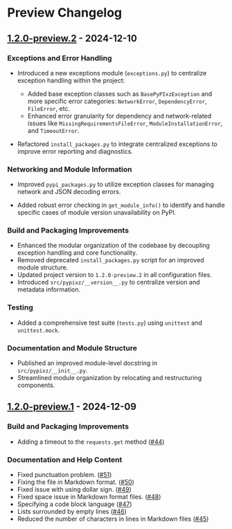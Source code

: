 # Preview Changelog

## [1.2.0-preview.2][] - 2024-12-10

### Exceptions and Error Handling

- Introduced a new exceptions module (`exceptions.py`) to centralize exception handling within the project:
  - Added base exception classes such as `BasePyPIxzException` and more specific error categories: 
    `NetworkError`, `DependencyError`, `FileError`, etc.
  - Enhanced error granularity for dependency and network-related issues like 
    `MissingRequirementsFileError`, `ModuleInstallationError`, and `TimeoutError`.

- Refactored `install_packages.py` to integrate centralized exceptions to improve error reporting and diagnostics.

### Networking and Module Information

- Improved `pypi_packages.py` to utilize exception classes for managing network and JSON decoding errors.

- Added robust error checking in `get_module_info()` to identify and handle specific cases of module version unavailability on PyPI.

### Build and Packaging Improvements

- Enhanced the modular organization of the codebase by decoupling exception handling and core functionality.
- Removed deprecated `install_packages.py` script for an improved module structure.
- Updated project version to `1.2.0-preview.2` in all configuration files.
- Introduced `src/pypixz/__version__.py` to centralize version and metadata information.

### Testing

- Added a comprehensive test suite (`tests.py`) using `unittest` and `unittest.mock`.

### Documentation and Module Structure

- Published an improved module-level docstring in `src/pypixz/__init__.py`.
- Streamlined module organization by relocating and restructuring components.

## [1.2.0-preview.1][] - 2024-12-09

### Build and Packaging Improvements

- Adding a timeout to the `requests.get` method
([#44](https://github.com/YourLabXYZ/PyPIxz/issues/44))

### Documentation and Help Content

- Fixed punctuation problem.
([#51](https://github.com/YourLabXYZ/PyPIxz/issues/51))
- Fixing the file in Markdown format.
([#50](https://github.com/YourLabXYZ/PyPIxz/issues/50))
- Fixed issue with using dollar sign.
([#49](https://github.com/YourLabXYZ/PyPIxz/issues/49))
- Fixed space issue in Markdown format files.
([#48](https://github.com/YourLabXYZ/PyPIxz/issues/48))
- Specifying a code block language
([#47](https://github.com/YourLabXYZ/PyPIxz/issues/47))
- Lists surrounded by empty lines
([#46](https://github.com/YourLabXYZ/PyPIxz/issues/46))
- Reduced the number of characters in lines in Markdown files
([#45](https://github.com/YourLabXYZ/PyPIxz/issues/45))

[1.2.0-preview.2]: https://github.com/YourLabXYZ/PyPIxz/compare/master...release/v1.2
[1.2.0-preview.1]: https://github.com/YourLabXYZ/PyPIxz/compare/v1.1.3...v1.2.0-preview.1
